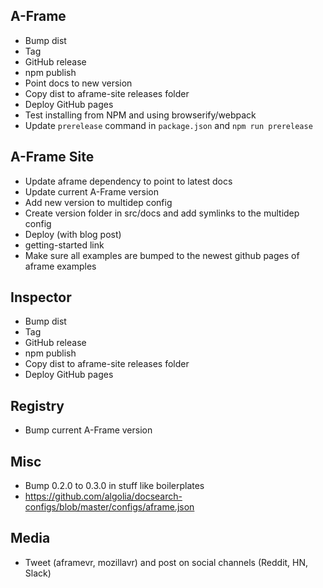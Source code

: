 ## A-Frame

- Bump dist
- Tag
- GitHub release
- npm publish
- Point docs to new version
- Copy dist to aframe-site releases folder
- Deploy GitHub pages
- Test installing from NPM and using browserify/webpack
- Update `prerelease` command in `package.json` and `npm run prerelease`

## A-Frame Site

- Update aframe dependency to point to latest docs
- Update current A-Frame version
- Add new version to multidep config
- Create version folder in src/docs and add symlinks to the multidep config
- Deploy (with blog post)
- getting-started link
- Make sure all examples are bumped to the newest github pages of aframe examples

## Inspector

- Bump dist
- Tag
- GitHub release
- npm publish
- Copy dist to aframe-site releases folder
- Deploy GitHub pages

## Registry

- Bump current A-Frame version

## Misc
- Bump 0.2.0 to 0.3.0 in stuff like boilerplates
- https://github.com/algolia/docsearch-configs/blob/master/configs/aframe.json

## Media
- Tweet (aframevr, mozillavr) and post on social channels (Reddit, HN, Slack)